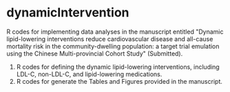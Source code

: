 # dynamicIntervention

R codes for implementing data analyses in the manuscript entitled "Dynamic lipid-lowering interventions reduce cardiovascular disease and all-cause mortality risk in the community-dwelling population: a target trial emulation using the Chinese Multi-provincial Cohort Study" (Submitted). 

1. R codes for defining the dynamic lipid-lowering interventions, including LDL-C, non-LDL-C, and lipid-lowering medications.
2. R codes for generate the Tables and Figures provided in the manuscript.
